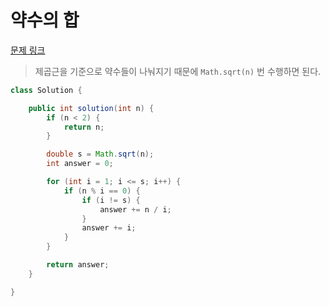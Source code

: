 # 약수의 합

[문제 링크](https://school.programmers.co.kr/learn/courses/30/lessons/12928)

> 제곱근을 기준으로 약수들이 나눠지기 때문에 `Math.sqrt(n)` 번 수행하면 된다.

```java
class Solution {

    public int solution(int n) {
        if (n < 2) {
            return n;
        }

        double s = Math.sqrt(n);
        int answer = 0;

        for (int i = 1; i <= s; i++) {
            if (n % i == 0) {
                if (i != s) {
                    answer += n / i;
                }
                answer += i;
            }
        }

        return answer;
    }

}
```